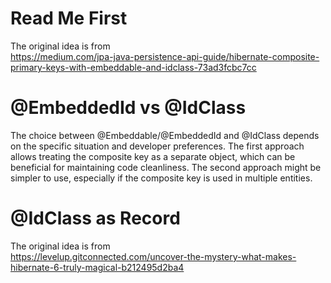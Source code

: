# Read Me First

The original idea is from  
https://medium.com/jpa-java-persistence-api-guide/hibernate-composite-primary-keys-with-embeddable-and-idclass-73ad3fcbc7cc

# @EmbeddedId vs @IdClass

The choice between @Embeddable/@EmbeddedId and @IdClass depends on the specific situation and developer preferences. The
first approach allows treating the composite key as a separate object, which can be beneficial for maintaining code
cleanliness. The second approach might be simpler to use, especially if the composite key is used in multiple entities.

# @IdClass as Record

The original idea is from  
https://levelup.gitconnected.com/uncover-the-mystery-what-makes-hibernate-6-truly-magical-b212495d2ba4
